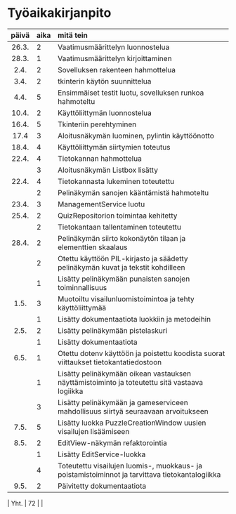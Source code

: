 # Työaikakirjanpito

| päivä | aika | mitä tein  |
| :----:|:--| :-----|
| 26.3. | 2 | Vaatimusmäärittelyn luonnostelua   |
| 28.3. | 1 | Vaatimusmäärittelyn kirjoittaminen |
| 2.4.  | 2 | Sovelluksen rakenteen hahmottelua  |
| 3.4.  | 2 | tkinterin käytön suunnittelua      |
| 4.4.  | 5 | Ensimmäiset testit luotu, sovelluksen runkoa hahmoteltu |
| 10.4. | 2 | Käyttöliittymän luonnostelua |
| 16.4. | 5 | Tkinteriin perehtyminen      |
| 17.4  | 3 | Aloitusnäkymän luominen, pylintin käyttöönotto      |
| 18.4. | 4 | Käyttöliittymän siirtymien toteutus|
| 22.4. | 4 | Tietokannan hahmottelua      |
|       | 3 | Aloitusnäkymän Listbox lisätty |
| 22.4. | 4 | Tietokannasta lukeminen toteutettu |
|       | 2 | Pelinäkymän sanojen kääntämistä hahmoteltu |
| 23.4. | 3 | ManagementService luotu      |
| 25.4. | 2 | QuizRepositorion toimintaa kehitetty |
|       | 2 | Tietokantaan tallentaminen toteutettu|
| 28.4. | 2 | Pelinäkymän siirto kokonäytön tilaan ja elementtien skaalaus |
|       | 2 | Otettu käyttöön PIL-kirjasto ja säädetty pelinäkymän kuvat ja tekstit kohdilleen |
|       | 1 | Lisätty pelinäkymään punaisten sanojen toiminnallisuus |
| 1.5.  | 3 | Muotoiltu visailunluomistoimintoa ja tehty käyttöliittymää |
|       | 1 | Lisätty dokumentaatiota luokkiin ja metodeihin |
| 2.5.  | 2 | Lisätty pelinäkymään pistelaskuri |
|       | 1 | Lisätty dokumentaatiota |
| 6.5.  | 1 | Otettu dotenv käyttöön ja poistettu koodista suorat viittaukset tietokantatiedostoon |
|       | 1 | Lisätty pelinäkymään oikean vastauksen näyttämistoiminto ja toteutettu sitä vastaava logiikka |
|       | 3 | Lisätty pelinäkymään ja gameserviceen mahdollisuus siirtyä seuraavaan arvoitukseen |
| 7.5.  | 5 | Lisätty luokka PuzzleCreationWindow uusien visailujen lisäämiseen |
| 8.5.  | 2 | EditView-näkymän refaktorointia |
|       | 1 | Lisätty EditService-luokka
|       | 4 | Toteutettu visailujen luomis-, muokkaus- ja poistamistoiminnot ja tarvittava tietokantalogiikka |
| 9.5.  | 2 | Päivitetty dokumentaatiota |

| Yht.  | 72 | |